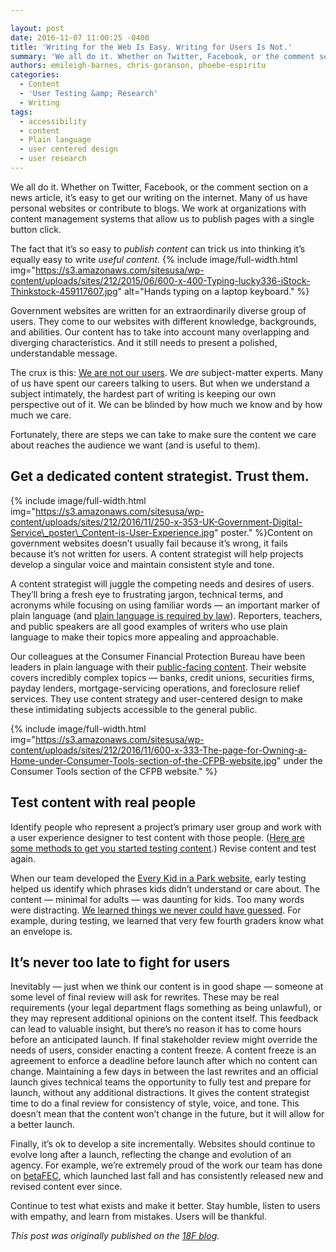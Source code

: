 ```yaml
---

layout: post
date: 2016-11-07 11:00:25 -0400
title: 'Writing for the Web Is Easy. Writing for Users Is Not.'
summary: 'We all do it. Whether on Twitter, Facebook, or the comment section on a news article, it&rsquo;s easy to get our writing on the internet. Many of us have personal websites or contribute to blogs. We work at organizations with content management systems that allow us to publish pages with a single button click. The'
authors: emileigh-barnes, chris-goranson, phoebe-espiritu
categories:
  - Content
  - 'User Testing &amp; Research'
  - Writing
tags:
  - accessibility
  - content
  - Plain language
  - user centered design
  - user research
---
```


We all do it. Whether on Twitter, Facebook, or the comment section on a news article, it’s easy to get our writing on the internet. Many of us have personal websites or contribute to blogs. We work at organizations with content management systems that allow us to publish pages with a single button click.

The fact that it’s so easy to _publish content_ can trick us into thinking it’s equally easy to write _useful content._ 
{% include image/full-width.html img="https://s3.amazonaws.com/sitesusa/wp-content/uploads/sites/212/2015/06/600-x-400-Typing-lucky336-iStock-Thinkstock-459117607.jpg" alt="Hands typing on a laptop keyboard." %} 

Government websites are written for an extraordinarily diverse group of users. They come to our websites with different knowledge, backgrounds, and abilities. Our content has to take into account many overlapping and diverging characteristics. And it still needs to present a polished, understandable message.

The crux is this: [We are not our users](http://52weeksofux.com/post/385981879/you-are-not-your-user). We _are_ subject-matter experts. Many of us have spent our careers talking to users. But when we understand a subject intimately, the hardest part of writing is keeping our own perspective out of it. We can be blinded by how much we know and by how much we care.

Fortunately, there are steps we can take to make sure the content we care about reaches the audience we want (and is useful to them).

## Get a dedicated content strategist. Trust them.


{% include image/full-width.html img="https://s3.amazonaws.com/sitesusa/wp-content/uploads/sites/212/2016/11/250-x-353-UK-Government-Digital-Service\_poster\_Content-is-User-Experience.jpg" 
 poster." %}Content on government websites doesn’t usually fail because it’s wrong, it fails because it’s not written for users. A content strategist will help projects develop a singular voice and maintain consistent style and tone.

A content strategist will juggle the competing needs and desires of users. They’ll bring a fresh eye to frustrating jargon, technical terms, and acronyms while focusing on using familiar words — an important marker of plain language (and [plain language is required by law](http://www.plainlanguage.gov/plLaw/)). Reporters, teachers, and public speakers are all good examples of writers who use plain language to make their topics more appealing and approachable.

Our colleagues at the Consumer Financial Protection Bureau have been leaders in plain language with their [public-facing content](http://www.consumerfinance.gov/). Their website covers incredibly complex topics — banks, credit unions, securities firms, payday lenders, mortgage-servicing operations, and foreclosure relief services. They use content strategy and user-centered design to make these intimidating subjects accessible to the general public.


{% include image/full-width.html img="https://s3.amazonaws.com/sitesusa/wp-content/uploads/sites/212/2016/11/600-x-333-The-page-for-Owning-a-Home-under-Consumer-Tools-section-of-the-CFPB-website.jpg" 
 under the Consumer Tools section of the CFPB website." %}

## Test content with real people

Identify people who represent a project’s primary user group and work with a user experience designer to test content with those people. ([Here are some methods to get you started testing content](https://18f.gsa.gov/2016/04/19/looking-at-the-different-ways-to-test-content/).) Revise content and test again.

When our team developed the [Every Kid in a Park website](https://everykidinapark.gov/), early testing helped us identify which phrases kids didn’t understand or care about. The content — minimal for adults — was daunting for kids. Too many words were distracting. [We learned things we never could have guessed](https://18f.gsa.gov/2015/09/03/every-kid-in-a-park/). For example, during testing, we learned that very few fourth graders know what an envelope is.

## It’s never too late to fight for users

Inevitably — just when we think our content is in good shape — someone at some level of final review will ask for rewrites. These may be real requirements (your legal department flags something as being unlawful), or they may represent additional opinions on the content itself. This feedback can lead to valuable insight, but there’s no reason it has to come hours before an anticipated launch. If final stakeholder review might override the needs of users, consider enacting a content freeze. A content freeze is an agreement to enforce a deadline before launch after which no content can change. Maintaining a few days in between the last rewrites and an official launch gives technical teams the opportunity to fully test and prepare for launch, without any additional distractions. It gives the content strategist time to do a final review for consistency of style, voice, and tone. This doesn’t mean that the content won’t change in the future, but it will allow for a better launch.

Finally, it’s ok to develop a site incrementally. Websites should continue to evolve long after a launch, reflecting the change and evolution of an agency. For example, we&#8217;re extremely proud of the work our team has done on [betaFEC](https://beta.fec.gov/), which launched last fall and has consistently released new and revised content ever since.

Continue to test what exists and make it better. Stay humble, listen to users with empathy, and learn from mistakes. Users will be thankful.

_This post was originally published on the [18F blog](https://18f.gsa.gov/blog/)._